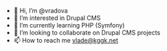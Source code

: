 - 👋 Hi, I’m @vradova
- 👀 I’m interested in Drupal CMS
- 🌱 I’m currently learning PHP (Symfony)
- 💞️ I’m looking to collaborate on Drupal CMS projects
- 📫 How to reach me vlade@kggk.net

<!---
vradova/vradova is a ✨ special ✨ repository because its `README.md` (this file) appears on your GitHub profile.
You can click the Preview link to take a look at your changes.
--->
